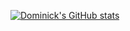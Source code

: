 [![Dominick's GitHub stats](https://github-readme-stats.vercel.app/api?username=dominickdejesus&theme=tokyonight&show_icons=true)](https://github.com/dominickdejesus/github-readme-stats)

